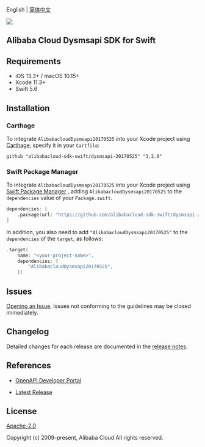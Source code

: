 English | [简体中文](README-CN.md)

![](https://aliyunsdk-pages.alicdn.com/icons/AlibabaCloud.svg)

## Alibaba Cloud Dysmsapi SDK for Swift

## Requirements

- iOS 13.3+ / macOS 10.15+
- Xcode 11.3+
- Swift 5.6

## Installation

### Carthage

To integrate `AlibabacloudDysmsapi20170525` into your Xcode project using [Carthage](https://github.com/Carthage/Carthage), specify it in your `Cartfile`:

```ogdl
github "alibabacloud-sdk-swift/dysmsapi-20170525" "3.2.0"
```

### Swift Package Manager

To integrate `AlibabacloudDysmsapi20170525` into your Xcode project using [Swift Package Manager](https://swift.org/package-manager/) , adding `AlibabacloudDysmsapi20170525` to the `dependencies` value of your `Package.swift`.

```swift
dependencies: [
    .package(url: "https://github.com/alibabacloud-sdk-swift/dysmsapi-20170525.git", from: "3.2.0")
]
```

In addition, you also need to add `"AlibabacloudDysmsapi20170525"` to the `dependencies` of the `target`, as follows:

```swift
.target(
    name: "<your-project-name>",
    dependencies: [
        "AlibabacloudDysmsapi20170525",
    ])
```

## Issues

[Opening an Issue](https://github.com/alibabacloud-sdk-swift/dysmsapi-20170525/issues/new), Issues not conforming to the guidelines may be closed immediately.

## Changelog

Detailed changes for each release are documented in the [release notes](./ChangeLog.txt).

## References

* [OpenAPI Developer Portal](https://next.api.alibabacloud.com/home)
- [Latest Release](https://github.com/alibabacloud-sdk-swift/dysmsapi-20170525)

## License

[Apache-2.0](http://www.apache.org/licenses/LICENSE-2.0)

Copyright (c) 2009-present, Alibaba Cloud All rights reserved.
